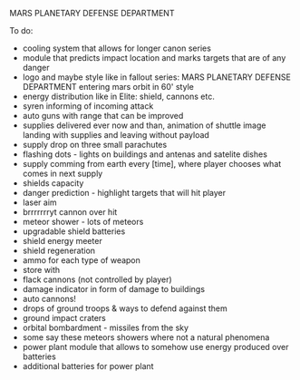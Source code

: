 MARS PLANETARY DEFENSE DEPARTMENT

To do:

- cooling system that allows for longer canon series
- module that predicts impact location and marks targets that are of any danger
- logo and maybe style like in fallout series: MARS PLANETARY DEFENSE DEPARTMENT entering mars orbit in 60' style
- energy distribution like in Elite: shield, cannons etc.
- syren informing of incoming attack
- auto guns with range that can be improved
- supplies delivered ever now and than, animation of shuttle image landing with supplies
  and leaving without payload
- supply drop on three small parachutes
- flashing dots - lights on buildings and antenas and satelite dishes
- supply comming from earth every [time], where player chooses what comes in next supply
- shields capacity
- danger prediction - highlight targets that will hit player
- laser aim
- brrrrrrryt cannon over hit
- meteor shower - lots of meteors
- upgradable shield batteries
- shield energy meeter
- shield regeneration
- ammo for each type of weapon
- store with
- flack cannons (not controlled by player)
- damage indicator in form of damage to buildings
- auto cannons!
- drops of ground troops & ways to defend against them
- ground impact craters
- orbital bombardment - missiles from the sky
- some say these meteors showers where not a natural phenomena
- power plant module that allows to somehow use energy produced over batteries
- additional batteries for power plant
